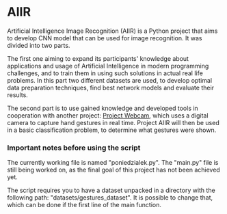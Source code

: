 # AIIR
Artificial Intelligence Image Recognition (AIIR) is a Python project that aims to develop CNN model that can be used for image recognition. It was divided into two parts. 

The first one aiming to expand its participants' knowledge about applications and usage of Artificial Intelligence in modern programming challenges, and to train them in using such solutions in actual real life problems. In this part two different datasets are used, to develop optimal data preparation techniques, find best network models and evaluate their results.

The second part is to use gained knowledge and developed tools in cooperation with another project: [Project Webcam](https://github.com/skni-kod/WebCam), which uses a digital camera to capture hand gestures in real time. Project AIIR will then be used in a basic classification problem, to determine what gestures were shown.


### Important notes before using the script
The currently working file is named "poniedzialek.py". The "main.py" file is still being worked on, as the final goal of this project has not been achieved yet.

The script requires you to have a dataset unpacked in a directory with the following path: "datasets/gestures_dataset".
It is possible to change that, which can be done if the first line of the main function. 

